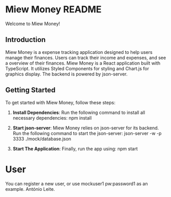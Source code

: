 # Miew Money README

Welcome to Miew Money!

## Introduction

Miew Money is a expense tracking application designed to help users manage their finances. Users can track their income and expenses, and see a overview of their finances.
Miew Money is a React application built with TypeScript. It utilizes Styled Components for styling and Chart.js for graphics display. The backend is powered by json-server.

## Getting Started

To get started with Miew Money, follow these steps:

1. **Install Dependencies**: Run the following command to install all necessary dependencies:
   npm install

2. **Start json-server**: Miew Money relies on json-server for its backend. Run the following command to start the json-server:
   json-server -w -p 3333 ./mock/database.json

3. **Start The Application**: Finally, run the app using:
   npm start

# User
   You can register a new user, or use mockuser1 pw:password1 as an example.
António Leite.
